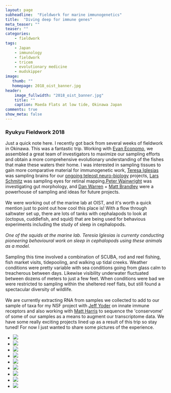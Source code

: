 ```yaml
---
layout: page
subheadline:  "Fieldwork for marine immunogenetics"
title:  "Diving deep for immune genes"
meta_teaser: ""
teaser: ""
categories:
    - fieldwork
tags:
    - Japan
    - immunology
    - fieldwork
    - tricem
    - evolutionary medicine
    - mudskipper
image:
   thumb: ""
   homepage: 2018_oist_banner.jpg
header: 
    image_fullwidth: "2018_oist_banner.jpg"
    title: ""
    caption: Maeda Flats at low tide, Okinawa Japan
comments: true
show_meta: false
---
```


<h3>Ryukyu Fieldwork 2018</h3>
Just a quick note here. I recently got back from several weeks of fieldwork in Okinawa. This was a fantastic trip. Working with <a href='http://arilab.unit.oist.jp/'>Evan Economo</a>, we assembled a great team of investigators to maximize our sampling efforts and obtain a more comprehensive evolutionary understanding of the fishes that make these waters their home. I was interested in sampling tissues to gain more comparative material for immunogenetic work, <a href='https://www.researchgate.net/profile/Teresa_Iglesias'>Teresa Iglesias</a> was sampling brains for our <a href='https://carolinafishes.github.io/highlights/brains/'>ongoing teleost neuro-biology</a> projects, <a href='http://schmitzlab.info/'>Lars Schmitz</a> was sampling eyes for retinal mapping,<a href='https://fishlab.ucdavis.edu/'>Peter Wainwright</a> was investigating gut morphology, and <a href='https://danlwarren.wordpress.com/'>Dan Warren</a> + <a href='https://scholar.google.com/citations?user=Nr0C3gMAAAAJ&hl=en'>Matt Brandley</a> were a powerhouse of sampling and ideas for future projects.
<br>
<br>
We were working out of the marine lab at OIST, and it's worth a quick mention just to point out how cool this place is! With a flow through saltwater set up, there are lots of tanks with cephalapods to look at (octopus, cuddlefish, and squid) that are being used for behavious experiments including the study of sleep in cephalopods. 
<br>
<br>
<img class="b30" src="http://carolinafishes.github.io/images/squid.jpg" alt=""><em>One of the squids at the marine lab. Teresia Iglesias is currenty conducting pioneering behavioural work on sleep in cephalopods using these animals as a model.</em>
<br>
<br>
Sampling this time involved a combination of SCUBA, rod and reel fishing, fish market visits, tidepooling, and walking up tidal creeks. Weather conditions were pretty variable with sea conditions going from glass calm to treacherous between days. Likewise visibility underwater fluctuated between dozens of meters to just a few feet. When conditions were bad we were restricted to sampling within the sheltered reef flats, but still found a spectacular diversity of wildlife. 
<br>
<br>
We are currently extracting RNA from samples we collected  to add to our sample of taxa for my NSF project with <a href='https://jeffyoderlab.wordpress.ncsu.edu/'>Jeff Yoder</a> on innate immune receptors and also working with <a href='http://www.fishyskeleton.com/harris/Home.html'>Matt Harris</a> to sequence the 'conservome' of some of our samples as a means to augment our transcriptome data. We have some really exciting projects lined up as a result of this trip so stay tuned! For now I just wanted to share some pictures of the experience. 

<ul class="clearing-thumbs small-block-grid-4" data-clearing>
  <li><a href="{{ site.url }}/images/oist1.jpg"><img  data-caption="Outside of the OIST Marine Lab" class="th" src="{{ site.url }}/images/oist1_thumb.jpg"></a></li>
  <li><a href="{{ site.url }}/images/2018_oist2.jpg"><img  data-caption="Everyone working hard at our lab space" class="th" src="{{ site.url }}/images/2018_oist2_thumb.jpg"></a></li>
  <li><a href="{{ site.url }}/images/2018_oist3.jpg"><img  data-caption="Water around the marine lab" class="th" src="{{ site.url }}/images/2018_oist3_thumb.jpg"></a></li>
  <li><a href="{{ site.url }}/images/"><img  data-caption="" class="th" src="{{ site.url }}/images/"></a></li>
  <li><a href="{{ site.url }}/images/2018_oist4.jpg"><img  data-caption="Sequencing robot" class="th" src="{{ site.url }}/images/2018_oist4_thumb.jpg"></a></li>
  <li><a href="{{ site.url }}/images/2018_oist5.jpg"><img  data-caption="Newt crossing the road during a rain event" class="th" src="{{ site.url }}/images/2018_oist5_thumb.jpg"></a></li>
  <li><a href="{{ site.url }}/images/2018_oist6.jpg"><img  data-caption="Walking back with the catch of the (very rainy) day" class="th" src="{{ site.url }}/images/2018_oist6_thumb.jpg"></a></li>
  <li><a href="{{ site.url }}/images/2018_oist7.jpg"><img  data-caption="Lars Schmitz catching his first fish in the field!" class="th" src="{{ site.url }}/images/2018_oist7_thumb.jpg"></a></li>
  <li><a href="{{ site.url }}/images/2018_oist8.jpg"><img  data-caption="Lars Schmitz catching his first fish in the field!" class="th" src="{{ site.url }}/images/2018_oist8_thumb.jpg"></a></li>
</ul>







